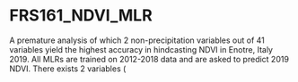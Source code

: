 # FRS161_NDVI_MLR
A premature analysis of which 2 non-precipitation variables out of 41 variables yield the highest accuracy in hindcasting NDVI in Enotre, Italy 2019.
All MLRs are trained on 2012-2018 data and are asked to predict 2019 NDVI. There exists 2 variables (
